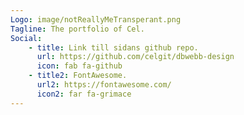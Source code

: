```yaml
---
Logo: image/notReallyMeTransperant.png
Tagline: The portfolio of Cel.
Social:
    - title: Link till sidans github repo.
      url: https://github.com/celgit/dbwebb-design
      icon: fab fa-github
    - title2: FontAwesome.
      url2: https://fontawesome.com/
      icon2: far fa-grimace
---
```

